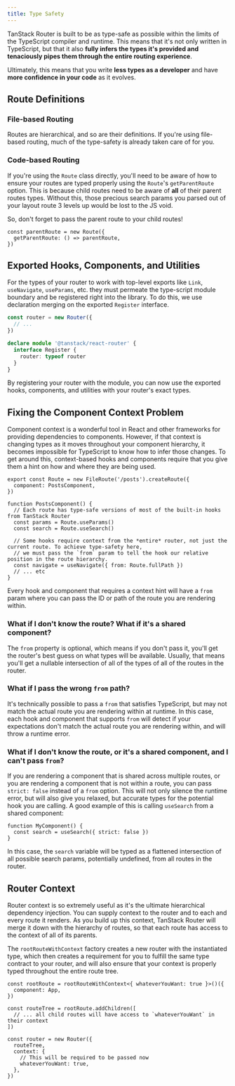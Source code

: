 ```yaml
---
title: Type Safety
---
```


TanStack Router is built to be as type-safe as possible within the limits of the TypeScript compiler and runtime. This means that it's not only written in TypeScript, but that it also **fully infers the types it's provided and tenaciously pipes them through the entire routing experience**.

Ultimately, this means that you write **less types as a developer** and have **more confidence in your code** as it evolves.

## Route Definitions

### File-based Routing

Routes are hierarchical, and so are their definitions. If you're using file-based routing, much of the type-safety is already taken care of for you.

### Code-based Routing

If you're using the `Route` class directly, you'll need to be aware of how to ensure your routes are typed properly using the `Route`'s `getParentRoute` option. This is because child routes need to be aware of **all** of their parent routes types. Without this, those precious search params you parsed out of your layout route 3 levels up would be lost to the JS void.

So, don't forget to pass the parent route to your child routes!

```tsx
const parentRoute = new Route({
  getParentRoute: () => parentRoute,
})
```

## Exported Hooks, Components, and Utilities

For the types of your router to work with top-level exports like `Link`, `useNavigate`, `useParams`, etc. they must permeate the type-script module boundary and be registered right into the library. To do this, we use declaration merging on the exported `Register` interface.

```ts
const router = new Router({
  // ...
})

declare module '@tanstack/react-router' {
  interface Register {
    router: typeof router
  }
}
```

By registering your router with the module, you can now use the exported hooks, components, and utilities with your router's exact types.

## Fixing the Component Context Problem

Component context is a wonderful tool in React and other frameworks for providing dependencies to components. However, if that context is changing types as it moves throughout your component hierarchy, it becomes impossible for TypeScript to know how to infer those changes. To get around this, context-based hooks and components require that you give them a hint on how and where they are being used.

```tsx
export const Route = new FileRoute('/posts').createRoute({
  component: PostsComponent,
})

function PostsComponent() {
  // Each route has type-safe versions of most of the built-in hooks from TanStack Router
  const params = Route.useParams()
  const search = Route.useSearch()

  // Some hooks require context from the *entire* router, not just the current route. To achieve type-safety here,
  // we must pass the `from` param to tell the hook our relative position in the route hierarchy.
  const navigate = useNavigate({ from: Route.fullPath })
  // ... etc
}
```

Every hook and component that requires a context hint will have a `from` param where you can pass the ID or path of the route you are rendering within.

### What if I don't know the route? What if it's a shared component?

The `from` property is optional, which means if you don't pass it, you'll get the router's best guess on what types will be available. Usually, that means you'll get a nullable intersection of all of the types of all of the routes in the router.

### What if I pass the wrong `from` path?

It's technically possible to pass a `from` that satisfies TypeScript, but may not match the actual route you are rendering within at runtime. In this case, each hook and component that supports `from` will detect if your expectations don't match the actual route you are rendering within, and will throw a runtime error.

### What if I don't know the route, or it's a shared component, and I can't pass `from`?

If you are rendering a component that is shared across multiple routes, or you are rendering a component that is not within a route, you can pass `strict: false` instead of a `from` option. This will not only silence the runtime error, but will also give you relaxed, but accurate types for the potential hook you are calling. A good example of this is calling `useSearch` from a shared component:

```tsx
function MyComponent() {
  const search = useSearch({ strict: false })
}
```

In this case, the `search` variable will be typed as a flattened intersection of all possible search params, potentially undefined, from all routes in the router.

## Router Context

Router context is so extremely useful as it's the ultimate hierarchical dependency injection. You can supply context to the router and to each and every route it renders. As you build up this context, TanStack Router will merge it down with the hierarchy of routes, so that each route has access to the context of all of its parents.

The `rootRouteWithContext` factory creates a new router with the instantiated type, which then creates a requirement for you to fulfill the same type contract to your router, and will also ensure that your context is properly typed throughout the entire route tree.

```tsx
const rootRoute = rootRouteWithContext<{ whateverYouWant: true }>()({
  component: App,
})

const routeTree = rootRoute.addChildren([
  // ... all child routes will have access to `whateverYouWant` in their context
])

const router = new Router({
  routeTree,
  context: {
    // This will be required to be passed now
    whateverYouWant: true,
  },
})
```
